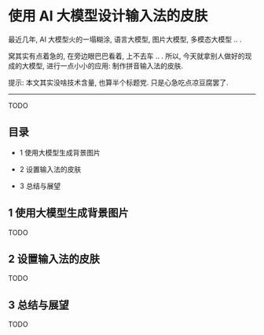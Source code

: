 # 使用 AI 大模型设计输入法的皮肤

最近几年, AI 大模型火的一塌糊涂, 语言大模型, 图片大模型, 多模态大模型 .. .

窝其实有点着急的, 在旁边眼巴巴看着, 上不去车 .. .
所以, 今天就拿别人做好的现成的大模型, 进行一点小小的应用:
制作拼音输入法的皮肤.

提示: 本文其实没啥技术含量, 也算半个标题党.
只是心急吃点凉豆腐罢了.

----

TODO


## 目录

+ 1 使用大模型生成背景图片

+ 2 设置输入法的皮肤

+ 3 总结与展望


## 1 使用大模型生成背景图片

TODO


## 2 设置输入法的皮肤

TODO


## 3 总结与展望

TODO
